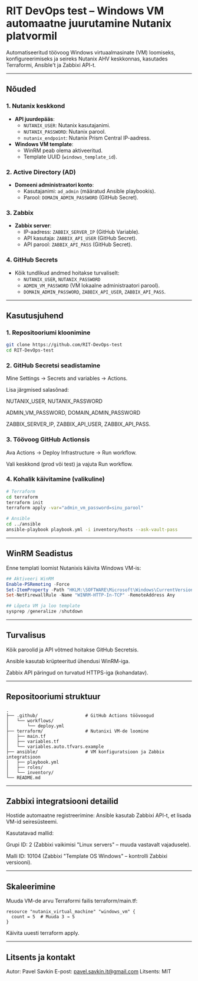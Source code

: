 # RIT DevOps test – Windows VM automaatne juurutamine Nutanix platvormil

Automatiseeritud töövoog Windows virtuaalmasinate (VM) loomiseks, konfigureerimiseks ja seireks Nutanix AHV keskkonnas, kasutades Terraformi, Ansible't ja Zabbixi API-t.

---

## **Nõuded**

### 1. Nutanix keskkond
- **API juurdepääs**:
  - `NUTANIX_USER`: Nutanix kasutajanimi.
  - `NUTANIX_PASSWORD`: Nutanix parool.
  - `nutanix_endpoint`: Nutanix Prism Central IP-aadress.
- **Windows VM template**:
  - WinRM peab olema aktiveeritud.
  - Template UUID (`windows_template_id`).

### 2. Active Directory (AD)
- **Domeeni administraatori konto**:
  - Kasutajanimi: `ad_admin` (määratud Ansible playbookis).
  - Parool: `DOMAIN_ADMIN_PASSWORD` (GitHub Secret).

### 3. Zabbix
- **Zabbix server**:
  - IP-aadress: `ZABBIX_SERVER_IP` (GitHub Variable).
  - API kasutaja: `ZABBIX_API_USER` (GitHub Secret).
  - API parool: `ZABBIX_API_PASS` (GitHub Secret).

### 4. GitHub Secrets
- Kõik tundlikud andmed hoitakse turvaliselt:
  - `NUTANIX_USER`, `NUTANIX_PASSWORD`
  - `ADMIN_VM_PASSWORD` (VM lokaalne administraatori parool).
  - `DOMAIN_ADMIN_PASSWORD`, `ZABBIX_API_USER`, `ZABBIX_API_PASS`.

---

## **Kasutusjuhend**

### 1. Repositooriumi kloonimine
```bash
git clone https://github.com/RIT-DevOps-test
cd RIT-DevOps-test
```

### 2. GitHub Secretsi seadistamine
Mine Settings → Secrets and variables → Actions.

Lisa järgmised salasõnad:

NUTANIX_USER, NUTANIX_PASSWORD

ADMIN_VM_PASSWORD, DOMAIN_ADMIN_PASSWORD

ZABBIX_SERVER_IP, ZABBIX_API_USER, ZABBIX_API_PASS.

### 3. Töövoog GitHub Actionsis
Ava Actions → Deploy Infrastructure → Run workflow.

Vali keskkond (prod või test) ja vajuta Run workflow.

### 4. Kohalik käivitamine (valikuline)
```bash
# Terraform
cd terraform
terraform init
terraform apply -var="admin_vm_password=sinu_parool"

# Ansible
cd ../ansible
ansible-playbook playbook.yml -i inventory/hosts --ask-vault-pass
```

---
## **WinRM Seadistus**
Enne templati loomist Nutanixis käivita Windows VM-is:

```powershell
## Aktiveeri WinRM
Enable-PSRemoting -Force
Set-ItemProperty -Path "HKLM:\SOFTWARE\Microsoft\Windows\CurrentVersion\Policies\System" -Name "ConsentPromptBehaviorAdmin" -Value 0
Set-NetFirewallRule -Name "WINRM-HTTP-In-TCP" -RemoteAddress Any

## Lõpeta VM ja loo template
sysprep /generalize /shutdown
```

---
## **Turvalisus**
Kõik paroolid ja API võtmed hoitakse GitHub Secretsis.

Ansible kasutab krüpteeritud ühendusi WinRM-iga.

Zabbix API päringud on turvatud HTTPS-iga (kohandatav).

---
## **Repositooriumi struktuur**
```
.
├── .github/                  # GitHub Actions töövoogud
│   └── workflows/
│       └── deploy.yml
├── terraform/                # Nutanixi VM-de loomine
│   ├── main.tf
│   ├── variables.tf
│   └── variables.auto.tfvars.example
├── ansible/                  # VM konfiguratsioon ja Zabbix integratsioon
│   ├── playbook.yml
│   ├── roles/
│   └── inventory/
└── README.md
```

---
## **Zabbixi integratsiooni detailid**
Hostide automaatne registreerimine: Ansible kasutab Zabbixi API-t, et lisada VM-id seiresüsteemi.

Kasutatavad mallid:

Grupi ID: 2 (Zabbixi vaikimisi "Linux servers" – muuda vastavalt vajadusele).

Malli ID: 10104 (Zabbixi "Template OS Windows" – kontrolli Zabbixi versiooni).

---
## **Skaleerimine**
Muuda VM-de arvu Terraformi failis terraform/main.tf:

```hcl
resource "nutanix_virtual_machine" "windows_vm" {
  count = 5  # Muuda 3 → 5
}
```
Käivita uuesti terraform apply.

---
## **Litsents ja kontakt**
Autor: Pavel Savkin
E-post: pavel.savkin.it@gmail.com
Litsents: MIT
